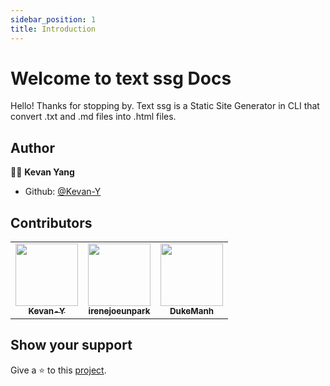 ```yaml
---
sidebar_position: 1
title: Introduction
---
```


# Welcome to text ssg Docs

Hello! Thanks for stopping by. Text ssg is a Static Site Generator in CLI that convert .txt and .md files into .html files.

## Author

👨‍💻 **Kevan Yang**

- Github: [@Kevan-Y](https://github.com/Kevan-Y)

## Contributors

<!-- |!(https://avatars.githubusercontent.com/u/58233223?s=60&v=4)| -->
<!-- markdownlint-disable -->
<table>
  <tr>
    <td align="center"><a href="https://github.com/Kevan-Y"><img src="https://avatars.githubusercontent.com/u/58233223?v=3?s=100" width="100px;" alt=""/><br /><sub><b>Kevan-Y</b></sub></a>
    </td>
    <td align="center"><a href="https://github.com/irenejoeunpark"><img src="https://avatars.githubusercontent.com/u/54859944?v=3?s=100" width="100px;" alt=""/><br /><sub><b>irenejoeunpark</b></sub></a>
    </td>
    <td align="center"><a href="https://github.com/DukeManh"><img src="https://avatars.githubusercontent.com/u/51073515?v=3?s=100" width="100px;" alt=""/><br /><sub><b>DukeManh</b></sub></a>
    </td>
  </tr>
</table>

## Show your support

Give a ⭐️ to this [project](https://github.com/Kevan-Y/text-ssg).
